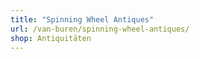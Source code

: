 ```yaml
---
title: "Spinning Wheel Antiques"
url: /van-buren/spinning-wheel-antiques/
shop: Antiquitäten
---
```

